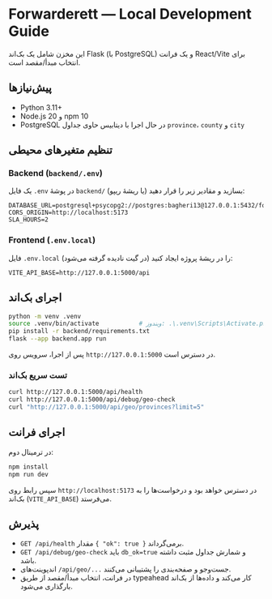 # Forwarderett — Local Development Guide

این مخزن شامل یک بک‌اند Flask (با PostgreSQL) و یک فرانت React/Vite برای انتخاب مبدأ/مقصد است.

## پیش‌نیازها

- Python 3.11+
- Node.js 20 و npm 10
- PostgreSQL در حال اجرا با دیتابیس حاوی جداول `province`، `county` و `city`

## تنظیم متغیرهای محیطی

### Backend (`backend/.env`)

یک فایل `.env` در پوشهٔ `backend/` (یا ریشهٔ ریپو) بسازید و مقادیر زیر را قرار دهید:

```env
DATABASE_URL=postgresql+psycopg2://postgres:bagheri13@127.0.0.1:5432/forwarderett
CORS_ORIGIN=http://localhost:5173
SLA_HOURS=2
```

### Frontend (`.env.local`)

فایل `.env.local` را در ریشهٔ پروژه ایجاد کنید (در گیت نادیده گرفته می‌شود):

```env
VITE_API_BASE=http://127.0.0.1:5000/api
```

## اجرای بک‌اند

```bash
python -m venv .venv
source .venv/bin/activate           # ویندوز: .\.venv\Scripts\Activate.ps1
pip install -r backend/requirements.txt
flask --app backend.app run
```

پس از اجرا، سرویس روی `http://127.0.0.1:5000` در دسترس است.

### تست سریع بک‌اند

```bash
curl http://127.0.0.1:5000/api/health
curl http://127.0.0.1:5000/api/debug/geo-check
curl "http://127.0.0.1:5000/api/geo/provinces?limit=5"
```

## اجرای فرانت

در ترمینال دوم:

```bash
npm install
npm run dev
```

سپس رابط روی `http://localhost:5173` در دسترس خواهد بود و درخواست‌ها را به بک‌اند (`VITE_API_BASE`) می‌فرستد.

## پذیرش

- `GET /api/health` مقدار `{ "ok": true }` برمی‌گرداند.
- `GET /api/debug/geo-check` باید `db_ok=true` و شمارش جداول مثبت داشته باشد.
- اندپوینت‌های `/api/geo/...` جست‌وجو و صفحه‌بندی را پشتیبانی می‌کنند.
- در فرانت، انتخاب مبدأ/مقصد از طریق typeahead کار می‌کند و داده‌ها از بک‌اند بارگذاری می‌شود.

